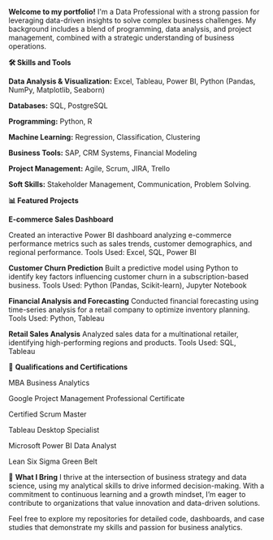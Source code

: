 **Welcome to my portfolio!** I'm a Data Professional 
with a strong passion for leveraging data-driven 
insights to solve complex business challenges. 
My background includes a blend of programming, data analysis, 
and project management, combined with a strategic
understanding of business operations.


**🛠 Skills and Tools**

**Data Analysis & Visualization:** Excel, Tableau, Power BI,
Python (Pandas, NumPy, Matplotlib, Seaborn)

**Databases:** SQL, PostgreSQL

**Programming:** Python, R

**Machine Learning:** Regression, Classification, Clustering

**Business Tools:** SAP, CRM Systems, Financial Modeling

**Project Management:** Agile, Scrum, JIRA, Trello

**Soft Skills:** Stakeholder Management, Communication, Problem Solving.


**📊 Featured Projects**

**E-commerce Sales Dashboard**

Created an interactive Power BI dashboard analyzing e-commerce 
performance metrics such as sales trends, customer demographics, 
and regional performance.
Tools Used: Excel, SQL, Power BI

**Customer Churn Prediction**
Built a predictive model using Python to identify key factors influencing
customer churn in a subscription-based business.
Tools Used: Python (Pandas, Scikit-learn), Jupyter Notebook

**Financial Analysis and Forecasting**
Conducted financial forecasting using time-series
analysis for a retail company to optimize inventory planning.
Tools Used: Python, Tableau

**Retail Sales Analysis**
Analyzed sales data for a multinational retailer, 
identifying high-performing regions and products.
Tools Used: SQL, Tableau

🎯 **Qualifications and Certifications**

MBA Business Analytics

Google Project Management Professional Certificate

Certified Scrum Master

Tableau Desktop Specialist

Microsoft Power BI Data Analyst

Lean Six Sigma Green Belt

🌟 **What I Bring**
I thrive at the intersection of business strategy and data science,
using my analytical skills to drive informed decision-making. 
With a commitment to continuous learning and a growth mindset, 
I’m eager to contribute to organizations that value innovation and data-driven solutions.

Feel free to explore my repositories for detailed code, dashboards, and case studies that demonstrate my skills and passion for business analytics.


